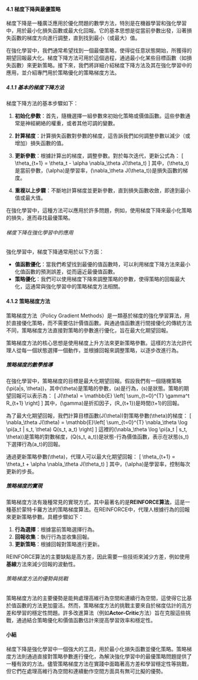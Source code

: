 
#### 4.1 梯度下降與最優策略

梯度下降是一種廣泛應用於優化問題的數學方法，特別是在機器學習和強化學習中，用於最小化損失函數或最大化回報。它的基本思想是從當前參數出發，沿著損失函數的梯度方向進行調整，直到找到最小（或最大）值。

在強化學習中，我們通常希望找到一個最優策略，使得從任意狀態開始，所獲得的期望回報最大化。梯度下降方法可用於這個過程，通過最小化某些目標函數（如損失函數）來更新策略。接下來，我們將詳細介紹梯度下降方法及其在強化學習中的應用，並介紹專門用於策略優化的策略梯度方法。

##### 4.1.1 基本的梯度下降方法

梯度下降方法的基本步驟如下：

1. **初始化參數**：首先，隨機選擇一組參數來初始化策略或價值函數。這些參數通常是神經網絡的權重，或者其他可調的變數。
2. **計算梯度**：計算損失函數對參數的梯度，這告訴我們如何調整參數以減少（或增加）損失函數的值。
3. **更新參數**：根據計算出的梯度，調整參數。對於每次迭代，更新公式為：
   \[
   \theta_{t+1} = \theta_t - \alpha \nabla_\theta J(\theta_t)
   \]
   其中，\(\theta_t\)是當前參數，\(\alpha\)是學習率，\(\nabla_\theta J(\theta_t)\)是損失函數的梯度。

4. **重複以上步驟**：不斷地計算梯度並更新參數，直到損失函數收斂，即達到最小值或最大值。

在強化學習中，這種方法可以應用於許多問題，例如，使用梯度下降來最小化策略的損失，進而尋找最優策略。

###### 梯度下降在強化學習中的應用

強化學習中，梯度下降通常用於以下方面：

- **值函數優化**：當我們希望找到最優的值函數時，可以利用梯度下降方法來最小化值函數的預測誤差，從而逼近最優值函數。
- **策略優化**：我們可以使用梯度下降來調整策略的參數，使得策略的回報最大化，這通常與強化學習中的策略梯度方法相關。

#### 4.1.2 策略梯度方法

策略梯度方法（Policy Gradient Methods）是一類基於梯度的強化學習算法，用於直接優化策略，而不需要估計價值函數。與通過值函數進行間接優化的傳統方法不同，策略梯度方法直接對策略的參數進行優化，旨在最大化期望回報。

策略梯度方法的核心思想是使用梯度上升方法來更新策略參數。這樣的方法允許代理人從每一個狀態選擇一個動作，並根據回報來調整策略，以逐步改進行為。

##### 策略梯度的數學推導

在強化學習中，策略梯度的目標是最大化期望回報。假設我們有一個隨機策略\(\pi(a|s, \theta)\)，其中\(\theta\)是策略的參數，\(a\)是行為，\(s\)是狀態。策略的期望回報可以表示為：
\[
J(\theta) = \mathbb{E} \left[ \sum_{t=0}^{T} \gamma^t R_{t+1} \right]
\]
其中，\(\gamma\)是折扣因子，\(R_{t+1}\)是時間\(t+1\)的回報。

為了最大化期望回報，我們計算目標函數\(J(\theta)\)對策略參數\(\theta\)的梯度：
\[
\nabla_\theta J(\theta) = \mathbb{E}\left[ \sum_{t=0}^{T} \nabla_\theta \log \pi(a_t | s_t, \theta) Q(s_t, a_t) \right]
\]
這裡的\(\nabla_\theta \log \pi(a_t | s_t, \theta)\)是策略的對數梯度，\(Q(s_t, a_t)\)是狀態-行為價值函數，表示在狀態\(s_t\)下選擇行為\(a_t\)的回報。

通過更新策略參數\(\theta\)，代理人可以最大化期望回報：
\[
\theta_{t+1} = \theta_t + \alpha \nabla_\theta J(\theta_t)
\]
其中，\(\alpha\)是學習率，控制每次更新的步長。

##### 策略梯度的實現

策略梯度方法有幾種常見的實現方式，其中最著名的是**REINFORCE算法**，這是一種基於蒙特卡羅方法的策略梯度算法。在REINFORCE中，代理人根據行為的回報來更新策略參數。具體步驟如下：

1. **行為選擇**：根據當前策略選擇行為。
2. **回報收集**：執行行為並收集回報。
3. **更新策略**：根據回報對策略進行更新。

REINFORCE算法的主要缺點是高方差，因此需要一些技術來減少方差，例如使用**基線**方法來減少回報的波動性。

###### 策略梯度方法的優勢與挑戰

策略梯度方法的主要優勢是能夠處理高維行為空間和連續行為空間，這使得它比基於值函數的方法更加靈活。然而，策略梯度方法的挑戰主要來自於梯度估計的高方差和學習的穩定性問題。許多改進算法（例如**Actor-Critic**方法）旨在克服這些挑戰，通過結合策略優化和價值函數估計來提高學習效率和穩定性。

#### 小結

梯度下降是強化學習中一個強大的工具，用於最小化損失函數並優化策略。策略梯度方法則通過直接對策略參數進行優化，為解決強化學習中的最優策略問題提供了一種有效的方法。儘管策略梯度方法在實踐中面臨著高方差和學習穩定性等挑戰，但它們在處理高維行為空間和連續動作空間方面具有無可比擬的優勢。